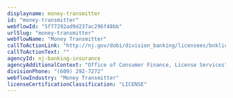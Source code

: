 ```yaml
---
displayname: money-transmitter
id: "money-transmitter"
webflowId: "5f77292ad9d237ac296f48bb"
urlSlug: "money-transmitter"
webflowName: "Money Transmitter"
callToActionLink: "http://nj.gov/dobi/division_banking/licensees/bnklic_menu.htm"
callToActionText: ""
agencyId: nj-banking-insurance
agencyAdditionalContext: "Office of Consumer Finance, License Services"
divisionPhone: "(609) 292-7272"
webflowIndustry: "Money Transmitter"
licenseCertificationClassification: "LICENSE"
---
```

